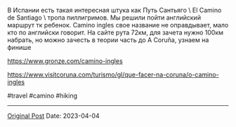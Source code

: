 В Испании есть такая интересная штука как Путь Сантьяго \ El Camino de Santiago \ тропа пиллигримов. Мы решили пойти английский маршрут тк ребенок. Camino ingles свое название не оправдывает, мало кто по английски говорит. На сайте рута 72км, для зачета нужно 100км набрать, но можно зачесть в теории часть до A Coruña, узнаем на финише

https://www.gronze.com/camino-ingles

https://www.visitcoruna.com/turismo/gl/que-facer-na-coruna/o-camino-ingles

#travel #camino #hiking

---
[Original Post](https://t.me/lev2tarragona/1047)
Date: 2023-04-04
